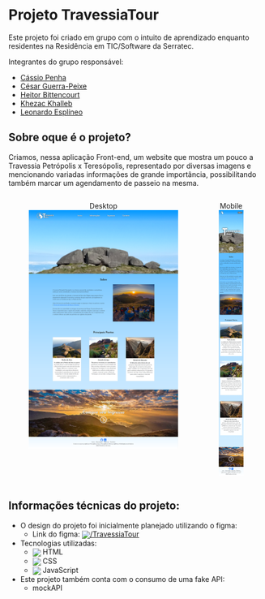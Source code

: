 # Projeto TravessiaTour

Este projeto foi criado em grupo com o intuito de aprendizado enquanto residentes na Residência em TIC/Software da Serratec.

Integrantes do grupo responsável:

- <a href="https://github.com/cassio-penha" target="_blank">Cássio Penha</a>
- <a href="https://github.com/CesarGuerraPeixe" target="_blank">César Guerra-Peixe</a>
- <a href="https://github.com/hei-bittencourt" target="_blank">Heitor Bittencourt</a>
- <a href="https://github.com/Khezac" target="_blank">Khezac Khalleb</a>
- <a href="https://github.com/LeoEsplinio" target="_blank">Leonardo Esplíneo</a>

## Sobre oque é o projeto?

Criamos, nessa aplicação Front-end, um website que mostra um pouco a Travessia Petrópolis x Teresópolis, representado por diversas imagens e mencionando variadas informações de grande importância, possibilitando também marcar um agendamento de passeio na mesma.


<div style="display: flex; justify-content:space-between;">
    <figure style="text-align:center; flex:6;">
        <figcaption styles="text-align: center;">Desktop</figcaption>
        <img src="./assets/paginaPrincipal/TravessiaTour.png" alt= "Summit Lake - Charles Donlea" width="1000"/>
    </figure>
    <figure style="text-align:center; flex:1;">
        <figcaption styles="text-align: center;">Mobile</figcaption>
        <img src="./assets/paginaPrincipal/TravessiaTourMobile.png" alt= "Confident Data Skills - Kirill Eremenko" alt="Confident Data Skills" width="200px"/>
    </figure>
</div>



## Informações técnicas do projeto:

- O design do projeto foi inicialmente planejado utilizando o figma:
  - Link do figma:
    <a href="https://www.figma.com/file/4gd4trO8pNFapEcGUjJqYN/Trabalho-Front-End-Serratec?type=design&node-id=0%3A1&mode=design&t=uhUYIiikG9x3YNbC-1" target="_blank">
    <img src="https://cdn.jsdelivr.net/gh/devicons/devicon@latest/icons/figma/figma-original.svg" width="20" align="center"/>/TravessiaTour
    </a>
- Tecnologias utilizadas:
    - <img src="https://cdn.jsdelivr.net/gh/devicons/devicon@latest/icons/html5/html5-original.svg" width="20" align="center"/> HTML
    - <img src="https://cdn.jsdelivr.net/gh/devicons/devicon@latest/icons/css3/css3-original.svg" width="20" align="center"/> CSS
    - <img src="https://cdn.jsdelivr.net/gh/devicons/devicon@latest/icons/javascript/javascript-original.svg" width="20" align="center"/> JavaScript
- Este projeto também conta com o consumo de uma fake API:
    - mockAPI
